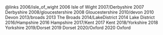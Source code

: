 @links
2006/isle_of_wight		2006 Isle of Wight
2007/Derbyshire		2007 Derbyshire
2008/gloucestershire		2008 Gloucestershire
2010/devon		2010 Devon
2013/broads		2013 The Broads
2014/LakeDistrict		2014 Lake District
2016/Hampshire		2016 Hampshire
2017/Kent		2017 Kent
2018/Yorkshire		2018 Yorkshire
2019/Dorset		2019 Dorset
2020/Oxford		2020 Oxford
